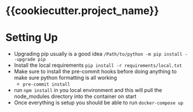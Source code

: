 # {{cookiecutter.project_name}}

# Setting Up

- Upgrading pip usually is a good idea `/Path/to/python -m pip install --upgrade pip`
- Install the local requirements `pip install -r requirements/local.txt`
- Make sure to install the pre-commit hooks before doing anything to make sure python formatting is all working
  - `pre-commit install`
- run `npm install` in you local environment and this will pull the node_modules directory into the container on start
- Once everything is setup you should be able to run `docker-compose up`
